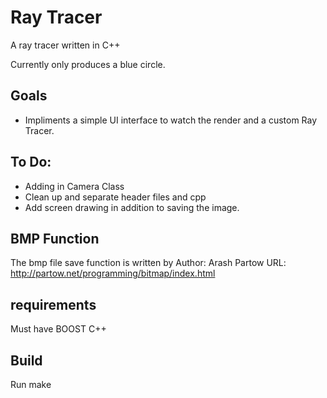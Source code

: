 # Ray Tracer
A ray tracer written in C++

Currently only produces a blue circle.

## Goals
- Impliments a simple UI interface to watch the render and a custom Ray Tracer.

## To Do:
- Adding in Camera Class
- Clean up and separate header files and cpp
- Add screen drawing in addition to saving the image.

## BMP Function
The bmp file save function is written by
Author: Arash Partow
URL: http://partow.net/programming/bitmap/index.html

## requirements
Must have BOOST C++

## Build
Run make 
